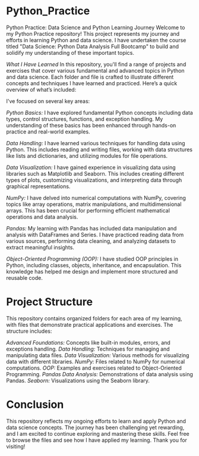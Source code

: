 # Python_Practice
Python Practice: Data Science and Python Learning Journey
Welcome to my Python Practice repository! This project represents my journey and efforts in learning Python and data science. I have undertaken the course titled "Data Science: Python Data Analysis Full Bootcamp" to build and solidify my understanding of these important topics.

*What I Have Learned*
In this repository, you'll find a range of projects and exercises that cover various fundamental and advanced topics in Python and data science.
Each folder and file is crafted to illustrate different concepts and techniques I have learned and practiced.
Here’s a quick overview of what’s included:

I've focused on several key areas:

*Python Basics:* I have explored fundamental Python concepts including data types,
control structures,
functions,
and exception handling.
My understanding of these basics has been enhanced through hands-on practice and real-world examples.

*Data Handling:* I have learned various techniques for handling data using Python. 
This includes reading and writing files,
working with data structures like lists 
and dictionaries,
and utilizing modules for file operations.

*Data Visualization:* I have gained experience in visualizing data using libraries such as Matplotlib and Seaborn. 
This includes creating different types of plots,
customizing visualizations, 
and interpreting data through graphical representations.

*NumPy:* I have delved into numerical computations with NumPy,
covering topics like array operations,
matrix manipulations,
and multidimensional arrays. 
This has been crucial for performing efficient mathematical operations and data analysis.

*Pandas:* My learning with Pandas has included data manipulation and analysis with DataFrames and Series.
I have practiced reading data from various sources,
performing data cleaning, 
and analyzing datasets to extract meaningful insights.

*Object-Oriented Programming (OOP):* I have studied OOP principles in Python, 
including classes, objects, inheritance, and encapsulation. 
This knowledge has helped me design and implement more structured and reusable code.

# Project Structure
This repository contains organized folders for each area of my learning,
with files that demonstrate practical applications and exercises. The structure includes:

*Advanced Foundations:* Concepts like built-in modules, errors, and exceptions handling.
*Data Handling:* Techniques for managing and manipulating data files.
*Data Visualization:* Various methods for visualizing data with different libraries.
*NumPy:* Files related to NumPy for numerical computations.
*OOP:* Examples and exercises related to Object-Oriented Programming.
*Pandas Data Analysis:* Demonstrations of data analysis using Pandas.
*Seaborn:* Visualizations using the Seaborn library.

# Conclusion
This repository reflects my ongoing efforts to learn and apply Python and data science concepts. The journey has been challenging yet rewarding, and I am excited to continue exploring and mastering these skills. Feel free to browse the files and see how I have applied my learning. Thank you for visiting!
